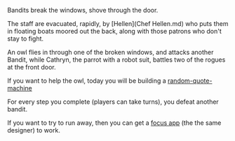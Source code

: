 Bandits break the windows, shove through the door.

The staff are evacuated, rapidly, by [Hellen](Chef Hellen.md) <!-- note: you dispatch one of the bandits if you manage to fix the file name into something less likely to cause errors. also note: html comments work in markdown--> who puts them in floating boats moored out the back, along with those patrons who don't stay to fight.

An owl flies in through one of the broken windows, and attacks another Bandit, while Cathryn, the parrot with a robot suit, battles two of the rogues at the front door. 

If you want to help the owl, today you will be building a [random-quote-machine](https://freshman.tech/random-quote-machine/)

For every step you complete (players can take turns), you defeat another bandit.

If you want to try to run away, then you can get a [focus app](https://github.com/ayoisaiah/focus) (the the same designer) to work.